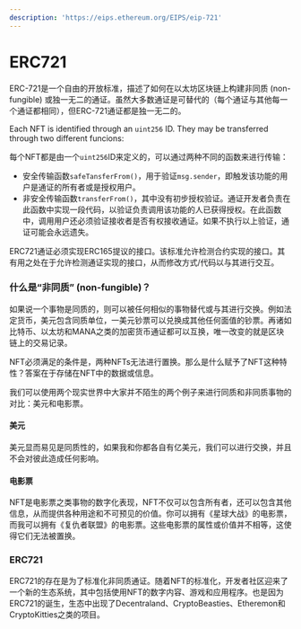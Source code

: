 ```yaml
---
description: 'https://eips.ethereum.org/EIPS/eip-721'
---
```


# ERC721

ERC-721是一个自由的开放标准，描述了如何在以太坊区块链上构建非同质 \(non-fungible\) 或独一无二的通证。虽然大多数通证是可替代的（每个通证与其他每一个通证都相同），但ERC-721通证都是独一无二的。

Each NFT is identified through an `uint256` ID. They may be transferred through two different funcions:

每个NFT都是由一个`uint256`ID来定义的，可以通过两种不同的函数来进行传输：

* 安全传输函数`safeTansferFrom()`，用于验证`msg.sender`，即触发该功能的用户是通证的所有者或是授权用户。
* 非安全传输函数`transferFrom()`，其中没有初步授权验证。通证开发者负责在此函数中实现一段代码，以验证负责调用该功能的人已获得授权。在此函数中，调用用户还必须验证接收者是否有权接收通证。如果不执行以上验证，通证可能会永远遗失。

ERC721通证必须实现ERC165提议的接口。该标准允许检测合约实现的接口。其有用之处在于允许检测通证实现的接口，从而修改方式/代码以与其进行交互。

### 什么是“非同质” \(non-fungible\)？ <a id="what-does-fungible-mean"></a>

如果说一个事物是同质的，则可以被任何相似的事物替代或与其进行交换。例如法定货币，美元包含同质单位，一美元钞票可以兑换成其他任何面值的钞票。再诸如比特币、以太坊和MANA之类的加密货币通证都可以互换，唯一改变的就是区块链上的交易记录。

NFT必须满足的条件是，两种NFTs无法进行置换。那么是什么赋予了NFT这种特性？答案在于存储在NFT中的数据或信息。 

我们可以使用两个现实世界中大家并不陌生的两个例子来进行同质和非同质事物的对比：美元和电影票。

#### 美元 <a id="dollars"></a>

美元显而易见是同质性的，如果我和你都各自有亿美元，我们可以进行交换，并且不会对彼此造成任何影响。

#### 电影票 <a id="movie-tickets"></a>

NFT是电影票之类事物的数字化表现，NFT不仅可以包含所有者，还可以包含其他信息，从而提供各种用途和不可预见的价值。你可以拥有《星球大战》的电影票，而我可以拥有《复仇者联盟》的电影票。这些电影票的属性或价值并不相等，这使得它们无法被置换。

### ERC721 <a id="erc721_1"></a>

ERC721的存在是为了标准化非同质通证。随着NFT的标准化，开发者社区迎来了一个新的生态系统，其中包括使用NFT的数字内容、游戏和应用程序。也是因为ERC721的诞生，生态中出现了Decentraland、CryptoBeasties、Etheremon和CryptoKitties之类的项目。  


